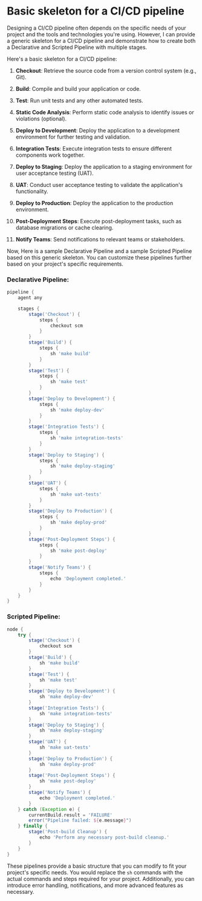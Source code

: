 # Basic skeleton for a CI/CD pipeline

Designing a CI/CD pipeline often depends on the specific needs of your project and the tools and technologies you're using. However, I can provide a generic skeleton for a CI/CD pipeline and demonstrate how to create both a Declarative and Scripted Pipeline with multiple stages.

Here's a basic skeleton for a CI/CD pipeline:

1. **Checkout**: Retrieve the source code from a version control system (e.g., Git).

2. **Build**: Compile and build your application or code.

3. **Test**: Run unit tests and any other automated tests.

4. **Static Code Analysis**: Perform static code analysis to identify issues or violations (optional).

5. **Deploy to Development**: Deploy the application to a development environment for further testing and validation.

6. **Integration Tests**: Execute integration tests to ensure different components work together.

7. **Deploy to Staging**: Deploy the application to a staging environment for user acceptance testing (UAT).

8. **UAT**: Conduct user acceptance testing to validate the application's functionality.

9. **Deploy to Production**: Deploy the application to the production environment.

10. **Post-Deployment Steps**: Execute post-deployment tasks, such as database migrations or cache clearing.

11. **Notify Teams**: Send notifications to relevant teams or stakeholders.

Now, Here is a sample Declarative Pipeline and a sample Scripted Pipeline based on this generic skeleton. You can customize these pipelines further based on your project's specific requirements.

### Declarative Pipeline:

```groovy
pipeline {
    agent any

    stages {
        stage('Checkout') {
            steps {
                checkout scm
            }
        }
        stage('Build') {
            steps {
                sh 'make build'
            }
        }
        stage('Test') {
            steps {
                sh 'make test'
            }
        }
        stage('Deploy to Development') {
            steps {
                sh 'make deploy-dev'
            }
        }
        stage('Integration Tests') {
            steps {
                sh 'make integration-tests'
            }
        }
        stage('Deploy to Staging') {
            steps {
                sh 'make deploy-staging'
            }
        }
        stage('UAT') {
            steps {
                sh 'make uat-tests'
            }
        }
        stage('Deploy to Production') {
            steps {
                sh 'make deploy-prod'
            }
        }
        stage('Post-Deployment Steps') {
            steps {
                sh 'make post-deploy'
            }
        }
        stage('Notify Teams') {
            steps {
                echo 'Deployment completed.'
            }
        }
    }
}
```

### Scripted Pipeline:

```groovy
node {
    try {
        stage('Checkout') {
            checkout scm
        }
        stage('Build') {
            sh 'make build'
        }
        stage('Test') {
            sh 'make test'
        }
        stage('Deploy to Development') {
            sh 'make deploy-dev'
        }
        stage('Integration Tests') {
            sh 'make integration-tests'
        }
        stage('Deploy to Staging') {
            sh 'make deploy-staging'
        }
        stage('UAT') {
            sh 'make uat-tests'
        }
        stage('Deploy to Production') {
            sh 'make deploy-prod'
        }
        stage('Post-Deployment Steps') {
            sh 'make post-deploy'
        }
        stage('Notify Teams') {
            echo 'Deployment completed.'
        }
    } catch (Exception e) {
        currentBuild.result = 'FAILURE'
        error("Pipeline failed: ${e.message}")
    } finally {
        stage('Post-build Cleanup') {
            echo 'Perform any necessary post-build cleanup.'
        }
    }
}
```

These pipelines provide a basic structure that you can modify to fit your project's specific needs. You would replace the `sh` commands with the actual commands and steps required for your project. Additionally, you can introduce error handling, notifications, and more advanced features as necessary.